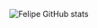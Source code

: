 ![Felipe GitHub stats](https://github-readme-stats.vercel.app/api?username=VicTramontina&show_icons=true&theme=dracula&count_private=false)
